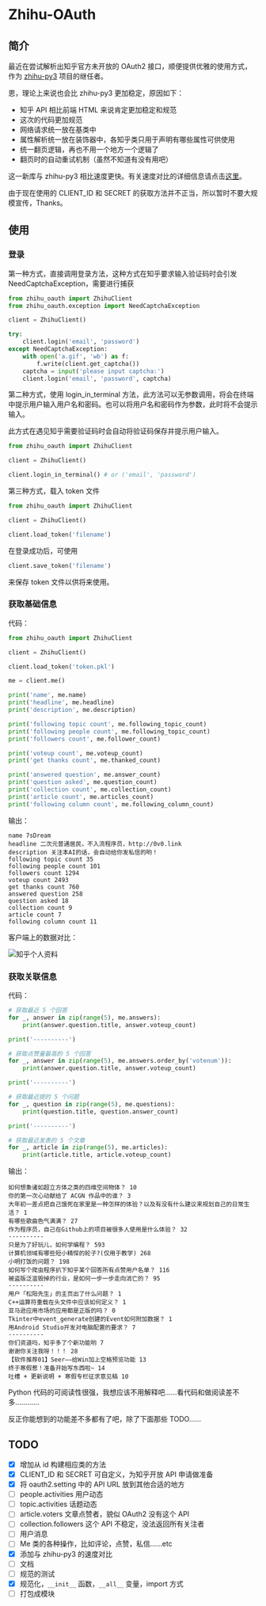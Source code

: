 # Zhihu-OAuth

## 简介

最近在尝试解析出知乎官方未开放的 OAuth2 接口，顺便提供优雅的使用方式，作为 [zhihu-py3][zhihu-py3-github] 项目的继任者。

恩，理论上来说也会比 zhihu-py3 更加稳定，原因如下：

- 知乎 API 相比前端 HTML 来说肯定更加稳定和规范
- 这次的代码更加规范
- 网络请求统一放在基类中
- 属性解析统一放在装饰器中，各知乎类只用于声明有哪些属性可供使用
- 统一翻页逻辑，再也不用一个地方一个逻辑了
- 翻页时的自动重试机制（虽然不知道有没有用吧）

这一新库与 zhihu-py3 相比速度更快。有关速度对比的详细信息请点击[这里][speed-compare]。

由于现在使用的 CLIENT_ID 和 SECRET 的获取方法并不正当，所以暂时不要大规模宣传，Thanks。

## 使用

### 登录

第一种方式，直接调用登录方法，这种方式在知乎要求输入验证码时会引发 NeedCaptchaException，需要进行捕获

```python
from zhihu_oauth import ZhihuClient
from zhihu_oauth.exception import NeedCaptchaException

client = ZhihuClient()

try:
    client.login('email', 'password')
except NeedCaptchaException:
    with open('a.gif', 'wb') as f:
        f.write(client.get_captcha())
    captcha = input('please input captcha:')
    client.login('email', 'password', captcha)
```

第二种方式，使用 login_in_terminal 方法，此方法可以无参数调用，将会在终端中提示用户输入用户名和密码。也可以将用户名和密码作为参数，此时将不会提示输入。

此方式在遇见知乎需要验证码时会自动将验证码保存并提示用户输入。

```python
from zhihu_oauth import ZhihuClient

client = ZhihuClient()

client.login_in_terminal() # or ('email', 'password')
```

第三种方式，载入 token 文件

```python
from zhihu_oauth import ZhihuClient

client = ZhihuClient()

client.load_token('filename')
```

在登录成功后，可使用

```python
client.save_token('filename')
```

来保存 token 文件以供将来使用。

### 获取基础信息

代码：

```python
from zhihu_oauth import ZhihuClient

client = ZhihuClient()

client.load_token('token.pkl')

me = client.me()

print('name', me.name)
print('headline', me.headline)
print('description', me.description)

print('following topic count', me.following_topic_count)
print('following people count', me.following_topic_count)
print('followers count', me.follower_count)

print('voteup count', me.voteup_count)
print('get thanks count', me.thanked_count)

print('answered question', me.answer_count)
print('question asked', me.question_count)
print('collection count', me.collection_count)
print('article count', me.articles_count)
print('following column count', me.following_column_count)
```

输出：

```text
name 7sDream
headline 二次元普通居民，不入流程序员，http://0v0.link
description 关注本AI的话，会自动给你发私信的哟！
following topic count 35
following people count 101
followers count 1294
voteup count 2493
get thanks count 760
answered question 258
question asked 18
collection count 9
article count 7
following column count 11
```

客户端上的数据对比：

![知乎个人资料][zhihu-info-image]

### 获取关联信息

代码：

```python
# 获取最近 5 个回答
for _, answer in zip(range(5), me.answers):
    print(answer.question.title, answer.voteup_count)

print('----------')

# 获取点赞量最高的 5 个回答
for _, answer in zip(range(5), me.answers.order_by('votenum')):
    print(answer.question.title, answer.voteup_count)

print('----------')

# 获取最近提的 5 个问题
for _, question in zip(range(5), me.questions):
    print(question.title, question.answer_count)

print('----------')

# 获取最近发表的 5 个文章
for _, article in zip(range(5), me.articles):
    print(article.title, article.voteup_count)

```

输出：

```
如何想象诸如超立方体之类的四维空间物体？ 10
你的第一次心动献给了 ACGN 作品中的谁？ 3
大年初一差点把自己饿死在家里是一种怎样的体验？以及有没有什么建议来规划自己的日常生活？ 1
有哪些歌曲色气满满？ 27
作为程序员，自己在Github上的项目被很多人使用是什么体验？ 32
----------
只是为了好玩儿，如何学编程？ 593
计算机领域有哪些短小精悍的轮子?(仅用于教学) 268
小明打饭的问题？ 198
如何写个爬虫程序扒下知乎某个回答所有点赞用户名单？ 116
被盗版泛滥毁掉的行业，是如何一步一步走向消亡的？ 95
----------
用户「松阳先生」的主页出了什么问题？ 1
C++运算符重载在头文件中应该如何定义？ 1
亚马逊应用市场的应用都是正版的吗？ 0
Tkinter中event_generate创建的Event如何附加数据？ 1
用Android Studio开发对电脑配置的要求？ 7
----------
你们资道吗，知乎多了个新功能哟 7
谢谢你关注我呀！！！ 28
【软件推荐01】Seer——给Win加上空格预览功能 13
终于寒假惹！准备开始写东西啦~ 14
吐槽 + 更新说明 + 寒假专栏征求意见稿 10
```

Python 代码的可阅读性很强，我想应该不用解释吧……看代码和做阅读差不多…………

反正你能想到的功能差不多都有了吧，除了下面那些 TODO……

## TODO

- [x] 增加从 id 构建相应类的方法
- [x] CLIENT_ID 和 SECRET 可自定义，为知乎开放 API 申请做准备
- [x] 将 oauth2.setting 中的 API URL 放到其他合适的地方
- [ ] people.activities 用户动态
- [ ] topic.activities 话题动态
- [ ] article.voters 文章点赞者，貌似 OAuth2 没有这个 API
- [ ] collection.followers 这个 API 不稳定，没法返回所有关注者
- [ ] 用户消息
- [ ] Me 类的各种操作，比如评论，点赞，私信……etc
- [x] 添加与 zhihu-py3 的速度对比
- [ ] 文档
- [ ] 规范的测试
- [x] 规范化，`__init__` 函数，`__all__` 变量，import 方式
- [ ] 打包成模块

[zhihu-py3-github]: https://github.com/7sDream/zhihu-py3
[zhihu-info-image]: http://ww2.sinaimg.cn/mw690/88e401f0jw1f2l5my58zxj20xc1hc45z.jpg
[speed-compare]: https://github.com/7sDream/zhihu-oauth/blob/master/compare.md

